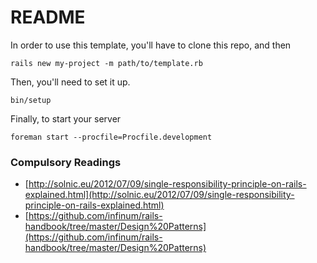 # README

In order to use this template, you'll have to clone this repo, and then

```
rails new my-project -m path/to/template.rb
```

Then, you'll need to set it up.

```
bin/setup
```

Finally, to start your server

```
foreman start --procfile=Procfile.development
```

### Compulsory Readings
* [http://solnic.eu/2012/07/09/single-responsibility-principle-on-rails-explained.html](http://solnic.eu/2012/07/09/single-responsibility-principle-on-rails-explained.html)
* [https://github.com/infinum/rails-handbook/tree/master/Design%20Patterns](https://github.com/infinum/rails-handbook/tree/master/Design%20Patterns)
